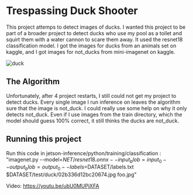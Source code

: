 # Trespassing Duck Shooter

This project attemps to detect images of ducks. I wanted this project to be part of a broader project to detect ducks who use my pool as a toilet and squirt them with a water cannon to scare them away. It used the resnet18 classification model. I got the images for ducks from an animals set on kaggle, and I got images for not_ducks from mini-imagenet on kaggle.

![duck](https://github.com/TacoDoge1/TrespassingDuckShooterRoughDraft/assets/142443743/f3464960-d0a6-4b14-89cf-10e3958cd975)

## The Algorithm

Unfortunately, after 4 project restarts, I still could not get my project to detect ducks. Every single image I run inference on leaves the algorithm sure that the image is not_duck. I could really use some help on why it only detects not_duck. Even if I use images from the train directory, which the model should guess 100% correct, it still thinks the ducks are not_duck.

## Running this project

Run this code in jetson-inference/python/training/classification : "imagenet.py --model=$NET/resnet18.onnx --input_blob=input_0 --output_blob=output_0 --labels=$DATASET/labels.txt $DATASET/test/duck/02b336d12bc20674.jpg foo.jpg"

Video: https://youtu.be/ubU0MUPjXFA
